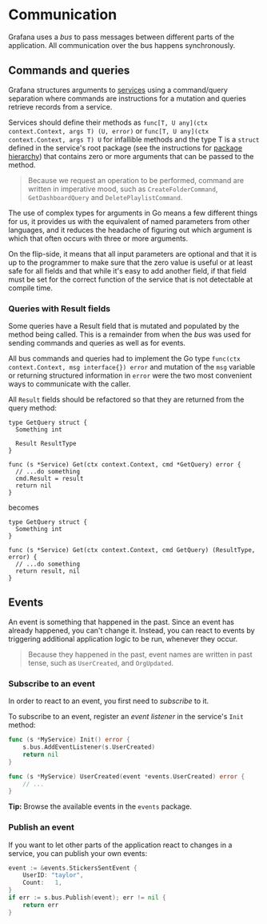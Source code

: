 # Communication

Grafana uses a _bus_ to pass messages between different parts of the application. All communication over the bus happens synchronously.

## Commands and queries

Grafana structures arguments to [services](services.md) using a command/query
separation where commands are instructions for a mutation and queries retrieve
records from a service.

Services should define their methods as `func[T, U any](ctx context.Context, args T) (U, error)`
or `func[T, U any](ctx context.Context, args T) U` for infallible methods
and the type T is a `struct` defined in the service's root package (see
the instructions for [package hierarchy](package-hierarchy.md)) that
contains zero or more arguments that can be passed to the method.

> Because we request an operation to be performed, command are written in imperative mood, such as `CreateFolderCommand`, `GetDashboardQuery` and `DeletePlaylistCommand`.

The use of complex types for arguments in Go means a few different
things for us, it provides us with the equivalent of named parameters
from other languages, and it reduces the headache of figuring out which
argument is which that often occurs with three or more arguments.

On the flip-side, it means that all input parameters are optional and
that it is up to the programmer to make sure that the zero value is
useful or at least safe for all fields and that while it's easy to add
another field, if that field must be set for the correct function of the
service that is not detectable at compile time.

### Queries with Result fields

Some queries have a Result field that is mutated and populated by the
method being called. This is a remainder from when the _bus_ was used
for sending commands and queries as well as for events.

All bus commands and queries had to implement the Go type
`func(ctx context.Context, msg interface{}) error`
and mutation of the `msg` variable or returning structured information in
`error` were the two most convenient ways to communicate with the caller.

All `Result` fields should be refactored so that they are returned from
the query method:

```
type GetQuery struct {
  Something int

  Result ResultType
}

func (s *Service) Get(ctx context.Context, cmd *GetQuery) error {
  // ...do something
  cmd.Result = result
  return nil
}
```

becomes

```
type GetQuery struct {
  Something int
}

func (s *Service) Get(ctx context.Context, cmd GetQuery) (ResultType, error) {
  // ...do something
  return result, nil
}
```

## Events

An event is something that happened in the past. Since an event has already happened, you can't change it. Instead, you can react to events by triggering additional application logic to be run, whenever they occur.

> Because they happened in the past, event names are written in past tense, such as `UserCreated`, and `OrgUpdated`.

### Subscribe to an event

In order to react to an event, you first need to _subscribe_ to it.

To subscribe to an event, register an _event listener_ in the service's `Init` method:

```go
func (s *MyService) Init() error {
    s.bus.AddEventListener(s.UserCreated)
    return nil
}

func (s *MyService) UserCreated(event *events.UserCreated) error {
    // ...
}
```

**Tip:** Browse the available events in the `events` package.

### Publish an event

If you want to let other parts of the application react to changes in a service, you can publish your own events:

```go
event := &events.StickersSentEvent {
    UserID: "taylor",
    Count:   1,
}
if err := s.bus.Publish(event); err != nil {
    return err
}
```
